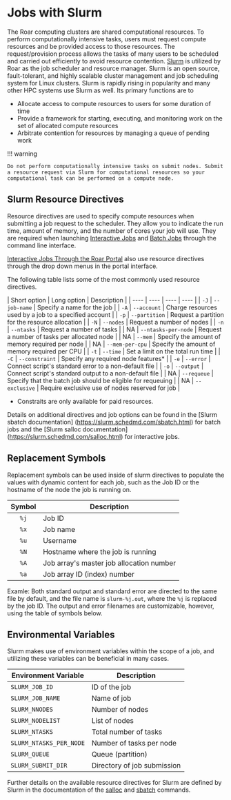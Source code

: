 
# Jobs with Slurm

The Roar computing clusters are shared computational resources. 
To perform computationally intensive tasks, users must request compute resources and be provided access to those resources. 
The request/provision process allows the tasks of many users to be scheduled and carried out efficiently to avoid resource contention. 
[Slurm](https://slurm.schedmd.com) is utilized by Roar as the job scheduler and resource manager. 
Slurm is an open source, fault-tolerant, and highly scalable cluster management and job scheduling system for Linux clusters. 
Slurm is rapidly rising in popularity and many other HPC systems use Slurm as well. 
Its primary functions are to
 
 - Allocate access to compute resources to users for some duration of time
 - Provide a framework for starting, executing, and monitoring work on the set of allocated compute resources
 - Arbitrate contention for resources by managing a queue of pending work

!!! warning

    Do not perform computationally intensive tasks on submit nodes. Submit a resource request via Slurm for computational resources so your computational task can be performed on a compute node.


## Slurm Resource Directives

Resource directives are used to specify compute resources when submitting a job 
request to the scheduler. They allow you to indicate the run time, amount of memory, 
and the number of cores your job will use. They are required when launching 
[Interactive Jobs](#interactive-jobs) and [Batch Jobs](#batch-jobs) through the
command line interface.

[Interactive Jobs Through the Roar Portal](#interactive-jobs-through-the-roar-portal) 
also use resource directives through the drop down menus in the portal interface.

The following table lists some of the most commonly used resource directives.

| Short option | Long option | Description |
| ---- | ---- | ---- | ---- | 
| `-J` | `--job-name` | Specify a name for the job |
| `-A` | `--account` | Charge resources used by a job to a specified account |
| `-p` | `--partition` | Request a partition for the resource allocation |
| `-N` | `--nodes` | Request a number of nodes |
| `-n` | `--ntasks` | Request a number of tasks |
| NA | `--ntasks-per-node` | Request a number of tasks per allocated node |
| NA | `--mem` | Specify the amount of memory required per node |
| NA | `--mem-per-cpu` | Specify the amount of memory required per CPU |
| `-t` | `--time` | Set a limit on the total run time |
| `-C` | `--constraint` | Specify any required node features* |
| `-e` | `--error` | Connect script's standard error to a non-default file |
| `-o` | `--output` | Connect script's standard output to a non-default file |
| NA | `--requeue` | Specify that the batch job should be eligible for requeuing |
| NA | `--exclusive` | Require exclusive use of nodes reserved for job |


* Constraits are only available for paid resources.

Details on additional directives and job options can be found in the [Slurm sbatch documentation]
(https://slurm.schedmd.com/sbatch.html) for batch jobs and the [Slurm salloc documentation]
(https://slurm.schedmd.com/salloc.html) for interactive jobs.

## Replacement Symbols

Replacement symbols can be used inside of slurm directives to populate the 
values with dynamic content for each job, such as the Job ID or the hostname 
of the node the job is running on.

| Symbol | Description |
| :----: | ---- |
| `%j` | Job ID |
| `%x` | Job name |
| `%u` | Username |
| `%N` | Hostname where the job is running |
| `%A` | Job array's master job allocation number |
| `%a` | Job array ID (index) number |

Examle: Both standard output and standard error are directed to the same file by default, 
and the file name is `slurm-%j.out`, where the `%j` is replaced by the job ID. 
The output and error filenames are customizable, however, using the table of 
symbols below.

## Environmental Variables

Slurm makes use of environment variables within the scope of a job, and 
utilizing these variables can be beneficial in many cases.

| Environment Variable | Description |
| ---- | ---- |
| `SLURM_JOB_ID` | ID of the job |
| `SLURM_JOB_NAME` | Name of job |
| `SLURM_NNODES` | Number of nodes |
| `SLURM_NODELIST` | List of nodes |
| `SLURM_NTASKS` | Total number of tasks |
| `SLURM_NTASKS_PER_NODE` | Number of tasks per node |
| `SLURM_QUEUE` | Queue (partition) |
| `SLURM_SUBMIT_DIR` | Directory of job submission |

Further details on the available resource directives for Slurm are defined by Slurm in the documentation of the [salloc](https://slurm.schedmd.com/salloc.html) and [sbatch](https://slurm.schedmd.com/sbatch.html) commands.


